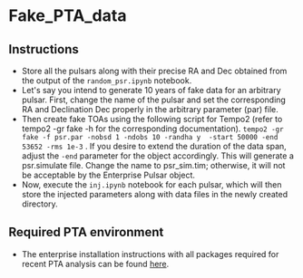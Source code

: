 # Fake_PTA_data
## Instructions
* Store all the pulsars along with their precise RA and Dec obtained from the output of the ```random_psr.ipynb``` notebook.
* Let's say you intend to generate 10 years of fake data for an arbitrary pulsar. First, change the name of the pulsar and set the corresponding RA and Declination Dec properly in the arbitrary parameter (par) file.
* Then create fake TOAs using the following script for Tempo2 (refer to tempo2 -gr fake -h for the corresponding documentation).
  ``` tempo2 -gr fake -f psr.par -nobsd 1 -ndobs 10 -randha y  -start 50000 -end 53652 -rms 1e-3 ``` . If you desire to extend the duration of the data span, adjust the ```-end``` parameter for the object accordingly.  This will generate a psr.simulate file. Change the name to psr_sim.tim; otherwise, it will not be acceptable by the Enterprise Pulsar object.
* Now, execute the ```inj.ipynb``` notebook for each pulsar, which will then store the injected parameters along with data files in the newly created directory.

## Required PTA environment
* The enterprise installation instructions with all packages required for recent PTA analysis can be found [here](https://docs.google.com/document/d/13QHfcqVMBhYbE-bt_qSMlhcDBkS0wYEd60VNhlae26A/edit?usp=sharing).
